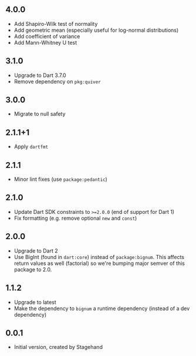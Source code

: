 ## 4.0.0

- Add Shapiro-Wilk test of normality
- Add geometric mean (especially useful for log-normal distributions)
- Add coefficient of variance
- Add Mann-Whitney U test

## 3.1.0

- Upgrade to Dart 3.7.0
- Remove dependency on `pkg:quiver`

## 3.0.0

- Migrate to null safety

## 2.1.1+1

- Apply `dartfmt`

## 2.1.1

- Minor lint fixes (use `package:pedantic`)

## 2.1.0

- Update Dart SDK constraints to `>=2.0.0` (end of support for Dart 1)
- Fix formatting (e.g. remove optional `new` and `const`)

## 2.0.0

- Upgrade to Dart 2
- Use BigInt (found in `dart:core`) instead of `package:bignum`. This
  affects return values as well (factorial) so we're bumping major semver
  of this package to 2.0.

## 1.1.2

- Upgrade to latest
- Make the dependency to `bignum` a runtime dependency (instead of
  a dev dependency) 

## 0.0.1

- Initial version, created by Stagehand
